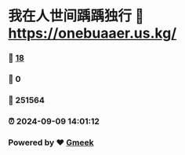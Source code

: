 # 我在人世间踽踽独行 :link: https://onebuaaer.us.kg/ 
### :page_facing_up: [18](https://onebuaaer.us.kg//tag.html) 
### :speech_balloon: 0 
### :hibiscus: 251564 
### :alarm_clock: 2024-09-09 14:01:12 
### Powered by :heart: [Gmeek](https://github.com/Meekdai/Gmeek)
